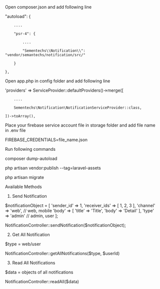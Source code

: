 Open composer.json and add following line

"autoload": {

        ....

        "psr-4": {

            ....

            "Sementechs\\Notification\\": "vendor/semantechs/notification/src/"

        }

    },

Open app.php in config folder and add following line

'providers' => ServiceProvider::defaultProviders()->merge([

        ....

        Sementechs\Notification\NotificationServiceProvider::class,

    ])->toArray(),

Place your firebase service account file in storage folder and add file name in .env file

FIREBASE_CREDENTIALS=file_name.json

Run following commands

composer dump-autoload

php artisan vendor:publish --tag=laravel-assets

php artisan migrate

Available Methods

1. Send Notification

$notificationObject = [
'sender_id' => 1,
'receiver_ids' => [
1, 2, 3
],
'channel' => 'web', // web, mobile
'body' => [
'title' => 'Title',
'body' => 'Detail'
],
'type' => 'admin' // admin, user
];

NotificationController::sendNotification($notificationObject);

2. Get All Notification

$type = web/user

NotificationController::getAllNotifications($type, $userId)

3. Read All Notifications

$data = objects of all notifications

NotificationController::readAll($data)

